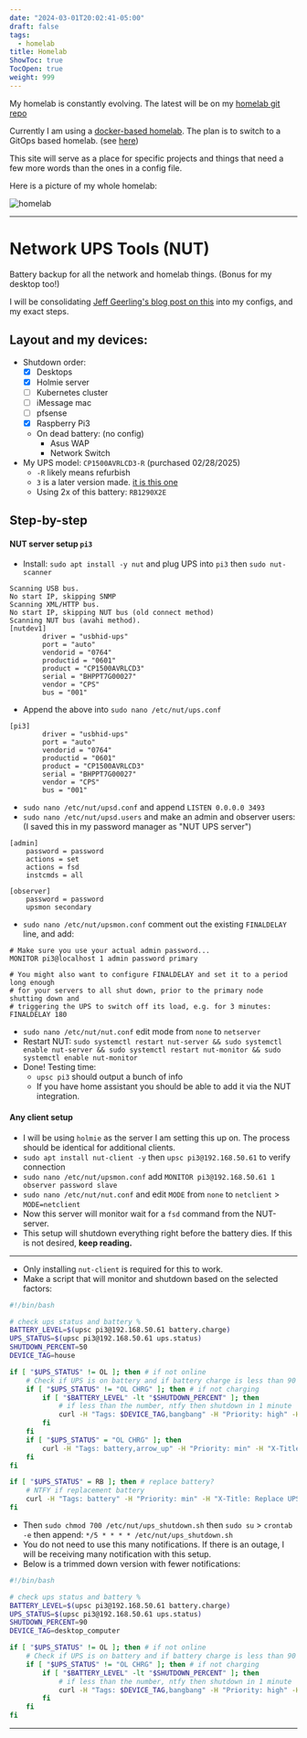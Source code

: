 ```yaml
---
date: "2024-03-01T20:02:41-05:00"
draft: false
tags:
  - homelab
title: Homelab
ShowToc: true
TocOpen: true
weight: 999
---
```


My homelab is constantly evolving. The latest will be on my [homelab git repo](https://github.com/shadybraden/homelab)

Currently I am using a [docker-based homelab](https://github.com/shadybraden/homelab/tree/main/docker#docker-compose-based-homelab). The plan is to switch to a GitOps based homelab. (see [here](/articles/gitopshomelab/))

This site will serve as a place for specific projects and things that need a few more words than the ones in a config file.

Here is a picture of my whole homelab:

![homelab](/homelab.jpg)

---

# Network UPS Tools (NUT)

Battery backup for all the network and homelab things. (Bonus for my desktop too!)

I will be consolidating [Jeff Geerling's blog post on this](https://www.jeffgeerling.com/blog/2025/nut-on-my-pi-so-my-servers-dont-die) into my configs, and my exact steps.

## Layout and my devices:

- Shutdown order:
	- [x] Desktops
	- [x] Holmie server
	- [ ] Kubernetes cluster
	- [ ] iMessage mac
	- [ ] pfsense
	- [x] Raspberry Pi3
	- On dead battery: (no config)
		- Asus WAP
		- Network Switch
- My UPS model: `CP1500AVRLCD3-R` (purchased 02/28/2025)
	- `-R` likely means refurbish 
	- `3` is a later version made. [it is this one](https://www.cyberpowersystems.com/product/ups/intelligent-lcd/cp1500avrlcd3/) 
	- Using 2x of this battery: `RB1290X2E` 

## Step-by-step

#### NUT server setup `pi3` 
- Install: `sudo apt install -y nut` and plug UPS into `pi3` then `sudo nut-scanner`

```shell
Scanning USB bus.
No start IP, skipping SNMP
Scanning XML/HTTP bus.
No start IP, skipping NUT bus (old connect method)
Scanning NUT bus (avahi method).
[nutdev1]
        driver = "usbhid-ups"
        port = "auto"
        vendorid = "0764"
        productid = "0601"
        product = "CP1500AVRLCD3"
        serial = "BHPPT7G00027"
        vendor = "CPS"
        bus = "001"
```

- Append the above into `sudo nano /etc/nut/ups.conf` 

```shell
[pi3]
        driver = "usbhid-ups"
        port = "auto"
        vendorid = "0764"
        productid = "0601"
        product = "CP1500AVRLCD3"
        serial = "BHPPT7G00027"
        vendor = "CPS"
        bus = "001"
```

- `sudo nano /etc/nut/upsd.conf` and append `LISTEN 0.0.0.0 3493` 
- `sudo nano /etc/nut/upsd.users` and make an admin and observer users: (I saved this in my password manager as "NUT UPS server")

```shell
[admin]
    password = password
    actions = set
    actions = fsd
    instcmds = all

[observer]
    password = password
    upsmon secondary
```

- `sudo nano /etc/nut/upsmon.conf` comment out the existing `FINALDELAY` line, and add:

```shell
# Make sure you use your actual admin password...
MONITOR pi3@localhost 1 admin password primary

# You might also want to configure FINALDELAY and set it to a period long enough
# for your servers to all shut down, prior to the primary node shutting down and
# triggering the UPS to switch off its load, e.g. for 3 minutes:
FINALDELAY 180
```

- `sudo nano /etc/nut/nut.conf` edit mode from `none` to `netserver` 
- Restart NUT: `sudo systemctl restart nut-server && sudo systemctl enable nut-server && sudo systemctl restart nut-monitor && sudo systemctl enable nut-monitor` 
- Done! Testing time:
	- `upsc pi3` should output a bunch of info
	- If you have home assistant you should be able to add it via the NUT integration.

#### Any client setup

- I will be using `holmie` as the server I am setting this up on. The process should be identical for additional clients.
- `sudo apt install nut-client -y` then `upsc pi3@192.168.50.61` to verify connection
- `sudo nano /etc/nut/upsmon.conf` add `MONITOR pi3@192.168.50.61 1 observer password slave`
- `sudo nano /etc/nut/nut.conf` and edit `MODE` from `none` to `netclient` > `MODE=netclient` 
- Now this server will monitor wait for a `fsd` command from the NUT-server.
- This setup will shutdown everything right before the battery dies. If this is not desired, **keep reading.**

---

- Only installing `nut-client` is required for this to work.
- Make a script that will monitor and shutdown based on the selected factors:

```bash */5 * * * * /etc/nut/ups_shutdown.sh
#!/bin/bash

# check ups status and battery %
BATTERY_LEVEL=$(upsc pi3@192.168.50.61 battery.charge)
UPS_STATUS=$(upsc pi3@192.168.50.61 ups.status)
SHUTDOWN_PERCENT=50
DEVICE_TAG=house

if [ "$UPS_STATUS" != OL ]; then # if not online
	# Check if UPS is on battery and if battery charge is less than 90 and isnt charging
	if [ "$UPS_STATUS" != "OL CHRG" ]; then # if not charging
		if [ "$BATTERY_LEVEL" -lt "$SHUTDOWN_PERCENT" ]; then
			# if less than the number, ntfy then shutdown in 1 minute
			curl -H "Tags: $DEVICE_TAG,bangbang" -H "Priority: high" -H "X-Title:HOLMIE SHUTTING DOWN" -d "" https://ntfy.holmlab.org/UPSuWd9jG23WS ; /sbin/shutdown -h +1
		fi
	fi
	if [ "$UPS_STATUS" = "OL CHRG" ]; then
		curl -H "Tags: battery,arrow_up" -H "Priority: min" -H "X-Title: UPS charging (at "$BATTERY_LEVEL"%)" -d "" https://ntfy.holmlab.org/UPSuWd9jG23WS
	fi
fi

if [ "$UPS_STATUS" = RB ]; then # replace battery?
	# NTFY if replacement battery
	curl -H "Tags: battery" -H "Priority: min" -H "X-Title: Replace UPS battery" -d "" https://ntfy.holmlab.org/UPSuWd9jG23WS
fi
```

- Then `sudo chmod 700 /etc/nut/ups_shutdown.sh` then `sudo su` > `crontab -e` then append: `*/5 * * * * /etc/nut/ups_shutdown.sh`
- You do not need to use this many notifications. If there is an outage, I will be receiving many notification with this setup.
- Below is a trimmed down version with fewer notifications:


```bash */5 * * * * ups_shutdown.sh
#!/bin/bash

# check ups status and battery %
BATTERY_LEVEL=$(upsc pi3@192.168.50.61 battery.charge)
UPS_STATUS=$(upsc pi3@192.168.50.61 ups.status)
SHUTDOWN_PERCENT=90
DEVICE_TAG=desktop_computer

if [ "$UPS_STATUS" != OL ]; then # if not online
	# Check if UPS is on battery and if battery charge is less than 90 and isnt charging
	if [ "$UPS_STATUS" != "OL CHRG" ]; then # if not charging
		if [ "$BATTERY_LEVEL" -lt "$SHUTDOWN_PERCENT" ]; then
			# if less than the number, ntfy then shutdown in 1 minute
			curl -H "Tags: $DEVICE_TAG,bangbang" -H "Priority: high" -H "X-Title: SHADYPC SHUTTING DOWN" -d "" https://ntfy.holmlab.org/UPSuWd9jG23WS ; /sbin/shutdown -h +1
		fi
	fi
fi
```

---